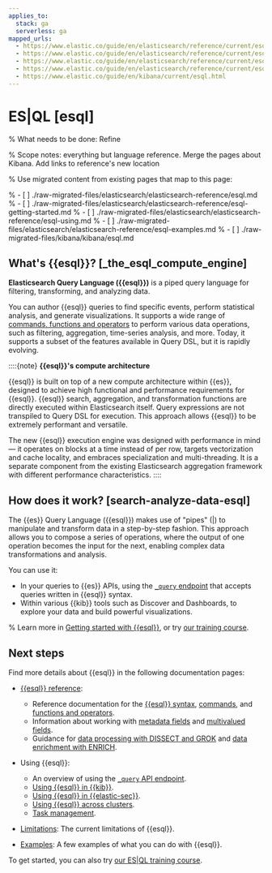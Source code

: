 ```yaml
---
applies_to:
  stack: ga
  serverless: ga
mapped_urls:
  - https://www.elastic.co/guide/en/elasticsearch/reference/current/esql.html
  - https://www.elastic.co/guide/en/elasticsearch/reference/current/esql-getting-started.html
  - https://www.elastic.co/guide/en/elasticsearch/reference/current/esql-using.html
  - https://www.elastic.co/guide/en/elasticsearch/reference/current/esql-examples.html
  - https://www.elastic.co/guide/en/kibana/current/esql.html
---
```


# ES|QL [esql]

% What needs to be done: Refine

% Scope notes: everything but language reference. Merge the pages about Kibana. Add links to reference's new location

% Use migrated content from existing pages that map to this page:

% - [ ] ./raw-migrated-files/elasticsearch/elasticsearch-reference/esql.md
% - [ ] ./raw-migrated-files/elasticsearch/elasticsearch-reference/esql-getting-started.md
% - [ ] ./raw-migrated-files/elasticsearch/elasticsearch-reference/esql-using.md
% - [ ] ./raw-migrated-files/elasticsearch/elasticsearch-reference/esql-examples.md
% - [ ] ./raw-migrated-files/kibana/kibana/esql.md

## What's {{esql}}? [_the_esql_compute_engine]

**Elasticsearch Query Language ({{esql}})** is a piped query language for filtering, transforming, and analyzing data.

You can author {{esql}} queries to find specific events, perform statistical analysis, and generate visualizations. It supports a wide range of [commands, functions and operators](elasticsearch://reference/query-languages/esql/esql-functions-operators.md) to perform various data operations, such as filtering, aggregation, time-series analysis, and more. Today, it supports a subset of the features available in Query DSL, but it is rapidly evolving.

::::{note}
**{{esql}}'s compute architecture**

{{esql}} is built on top of a new compute architecture within {{es}}, designed to achieve high functional and performance requirements for {{esql}}. {{esql}} search, aggregation, and transformation functions are directly executed within Elasticsearch itself. Query expressions are not transpiled to Query DSL for execution. This approach allows {{esql}} to be extremely performant and versatile.

The new {{esql}} execution engine was designed with performance in mind — it operates on blocks at a time instead of per row, targets vectorization and cache locality, and embraces specialization and multi-threading. It is a separate component from the existing Elasticsearch aggregation framework with different performance characteristics.
::::


## How does it work? [search-analyze-data-esql]

The {{es}} Query Language ({{esql}}) makes use of "pipes" (|) to manipulate and transform data in a step-by-step fashion. This approach allows you to compose a series of operations, where the output of one operation becomes the input for the next, enabling complex data transformations and analysis.

You can use it:
- In your queries to {{es}} APIs, using the [`_query` endpoint](/explore-analyze/query-filter/languages/esql-rest.md) that accepts queries written in {{esql}} syntax.
- Within various {{kib}} tools such as Discover and Dashboards, to explore your data and build powerful visualizations.

% Learn more in [Getting started with {{esql}}](/solutions/search/get-started.md), or try [our training course](https://www.elastic.co/training/introduction-to-esql).

## Next steps

Find more details about {{esql}} in the following documentation pages:
- [{{esql}} reference](elasticsearch://reference/query-languages/esql.md):
  - Reference documentation for the [{{esql}} syntax](elasticsearch://reference/query-languages/esql/esql-syntax.md), [commands](elasticsearch://reference/query-languages/esql/esql-commands.md), and [functions and operators](elasticsearch://reference/query-languages/esql/esql-functions-operators.md).
  - Information about working with [metadata fields](elasticsearch://reference/query-languages/esql/esql-metadata-fields.md) and [multivalued fields](elasticsearch://reference/query-languages/esql/esql-multivalued-fields.md).
  - Guidance for [data processing with DISSECT and GROK](elasticsearch://reference/query-languages/esql/esql-process-data-with-dissect-grok.md) and [data enrichment with ENRICH](elasticsearch://reference/query-languages/esql/esql-enrich-data.md).

- Using {{esql}}:
  - An overview of using the [`_query` API endpoint](/explore-analyze/query-filter/languages/esql-rest.md).
  - [Using {{esql}} in {{kib}}](../../../explore-analyze/query-filter/languages/esql-kibana.md).
  - [Using {{esql}} in {{elastic-sec}}](/explore-analyze/query-filter/languages/esql-elastic-security.md).
  - [Using {{esql}} across clusters](/explore-analyze/query-filter/languages/esql-cross-clusters.md).
  - [Task management](/explore-analyze/query-filter/languages/esql-task-management.md).

- [Limitations](elasticsearch://reference/query-languages/esql/limitations.md): The current limitations of {{esql}}.

- [Examples](/explore-analyze/query-filter/languages/esql.md): A few examples of what you can do with {{esql}}.

To get started, you can also try [our ES|QL training course](https://www.elastic.co/training/introduction-to-esql).